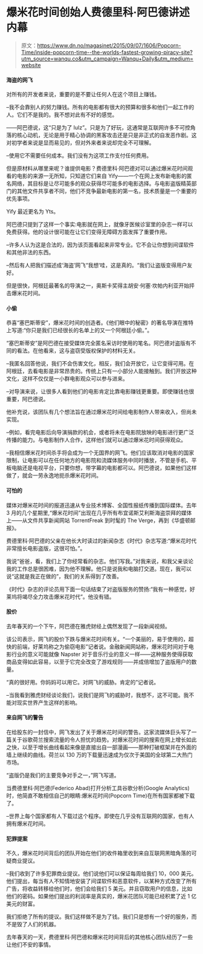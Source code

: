 # 爆米花时间创始人费德里科·阿巴德讲述内幕

> 原文：<https://www.dn.no/magasinet/2015/09/07/1606/Popcorn-Time/inside-popcorn-time--the-worlds-fastest-growing-piracy-site?utm_source=wanqu.co&utm_campaign=Wanqu+Daily&utm_medium=website>

#### 海盗的网飞

对所有的开发者来说，重要的是不要让任何人在这个项目上赚钱。

–我不会靠别人的努力赚钱。所有的电影都有很大的预算和很多和他们一起工作的人。它们不是我的。我不想对此有不好的感觉。

——阿巴德说，这“只是为了 lulz”。只是为了好玩，这通常是互联网许多不可控角落的核心动机，无论是用于精心协调的黑客攻击还是只是非正式的自发恶作剧。这对初学者来说是显而易见的，但对外来者来说却完全不可理解。

–使用它不需要任何成本。我们没有为这项工作支付任何费用。

但是原材料从哪里来呢？谁提供电影？费德里科·阿巴德对可以通过爆米花时间观看的电影的来源一无所知，只知道它们来自 Yify——一个在网上发布新电影的匿名网络，其目标是让尽可能多的观众获得尽可能多的电影选择。与电影盗版精英部门的其他文件共享者不同，他们不竞争最新电影的第一名，技术质量是一个重要的优先事项。

Yify 最近更名为 Yts。

阿巴德只提到了这样一个事实:电影就在网上，就像牙医候诊室里的杂志一样可以免费获得。他的设计很可能在让它们变得无障碍方面发挥了重要作用。

–许多人认为这是合法的，因为该页面看起来非常专业。它不会让你想到间谍软件和其他非法的东西。

–然后有人把我们描述成‘海盗’网飞“我想‘哇，这是真的。“我们让盗版变得用户友好。

但是很快，阿根廷最著名的导演之一，奥斯卡奖得主胡安·何塞·坎帕内利亚开始抨击爆米花时间。

#### 小偷

恭喜“塞巴斯蒂安”，爆米花时间的创造者。《他们眼中的秘密》的著名导演在推特上写道:“你只是我们已经很长的名单上的又一个阿根廷小偷。”。

“塞巴斯蒂安”是阿巴德在接受媒体完全匿名采访时使用的笔名。阿巴德对盗版有不同的看法。在他看来，这与盗窃受版权保护的材料无关。

–我匿名回答他说，我们不会伤害文化，相反，我们会开放它，让它变得可用。在阿根廷，去看电影是非常昂贵的。传统上只有一小部分人能接触到。我们开放这种文化，这样不仅仅是一小群电影观众可以参与进来。

–对导演来说，让很多人看到他们的电影肯定比靠电影赚钱更重要。即使赚钱也很重要，阿巴德说。

他补充说，该团队有几个想法旨在通过爆米花时间给电影制作人带来收入，但尚未实现。

–例如，看完电影后向导演捐款的机会，或者将未在电影院放映的电影进行更广泛传播的能力。与电影制作人合作，这样他们就可以通过爆米花时间获得观众。

–我相信爆米花时间杀手将会成为一个无国界的网飞。他们应该取消对电影的国家限制，让电影可以在任何地方的电影院和流媒体服务中同时播放，不管是手机、平板电脑还是电视平台，只要你想，带字幕的电影都可以。阿巴德说，如果他们这样做了，就会一劳永逸地扼杀爆米花时间。

#### 可怕的

媒体对爆米花时间的报道迅速从专业技术博客、全国性报纸传播到国际媒体。去年 3 月的几个星期里,“爆米花时间”出现在几乎所有布宜诺斯艾利斯海盗崇拜的媒体上——从文件共享新闻网站 TorrentFreak 到时髦的 The Verge，再到《华盛顿邮报》。

费德里科·阿巴德的父亲在他长大时读过的新闻杂志《时代》杂志写道:“爆米花时代非常擅长电影盗版，这很可怕。”。

我说“爸爸，看，我们上了你经常看的杂志。他们写我。”对我来说，和我父亲谈论我的工作总是很困难，因为他不理解。他只是说我和电脑打交道。现在，我可以说“这就是我正在做的”，我们的关系得到了改善。

《时代》杂志的评论员用下面一句话结束了对盗版服务的赞扬:“我有一种感觉，好莱坞将竭尽全力攻击爆米花时代”。他没有错。

#### 股价

去年春天的一个下午，阿巴德在雅虎财经上偶然发现了一段新闻视频。

该公司表示，网飞的股价下跌与爆米花时间有关。“一个美丽的，易于使用的，超快的前端，好莱坞称之为偷窃电影”记者说。金融新闻网站称，爆米花时间对于电影行业的意义可能就像 Napster 对于音乐行业的意义一样——这种服务使得获取商品变得如此容易，以至于它完全改变了游戏规则——并成倍增加了盗版用户的数量。

“真的很好用。你妈妈可以用它。对网飞的威胁。肯定的”记者说。

–当我看到雅虎财经谈论我们，说我们是网飞的威胁时，我想不，这不可能。我不能对现实世界产生这样的影响。

#### 来自网飞的警告

在给股东的一封信中，网飞发出了关于爆米花时间的警告。这家流媒体巨头写了一篇关于谷歌荷兰搜索流量的令人担忧的趋势。对爆米花时间的搜索在网上增长如此之快，以至于增长曲线看起来像是直接出自一部漫画——那种打破框架并在外面的墙上继续的曲线。荷兰以 130 万的下载量迅速成为仅次于美国的全球第二大热门市场。

“盗版仍是我们的主要竞争对手之一，”网飞写道。

当费德里科·阿巴德(Federico Abad)打开分析工具谷歌分析(Google Analytics)时，他简直不敢相信自己的眼睛:爆米花时间(Popcorn Time)在所有国家都被下载了。

–世界上每个国家都有人下载过这个程序。即使在几乎没有互联网的国家，也有人拥有爆米花时间。

#### 犯罪提案

不久，爆米花时间背后的团队开始在他们的收件箱里收到来自互联网黑暗角落的可疑商业提议。

–我们收到了许多犯罪商业提议。他们说他们可以保证每周给我们 10，000 美元。他们提出，每当有人不知情地安装了间谍软件和恶意软件，以某种方式改变了所有广告，将收益转移给他们时，他们会给我们 5 美元。并且窃取用户的信息，比如他们的密码。如果他们提出的利润率是真实的，爆米花团队可能已经积累了近 1 亿美元的财富。

我们拒绝了所有的提议。我们这样做不是为了钱。我们只是想有一个好的服务，而不是毁了人们的机器。

去年春天的一天，费德里科·阿巴德和爆米花时间背后的其他核心团队经历了一些让他们不安的事情。